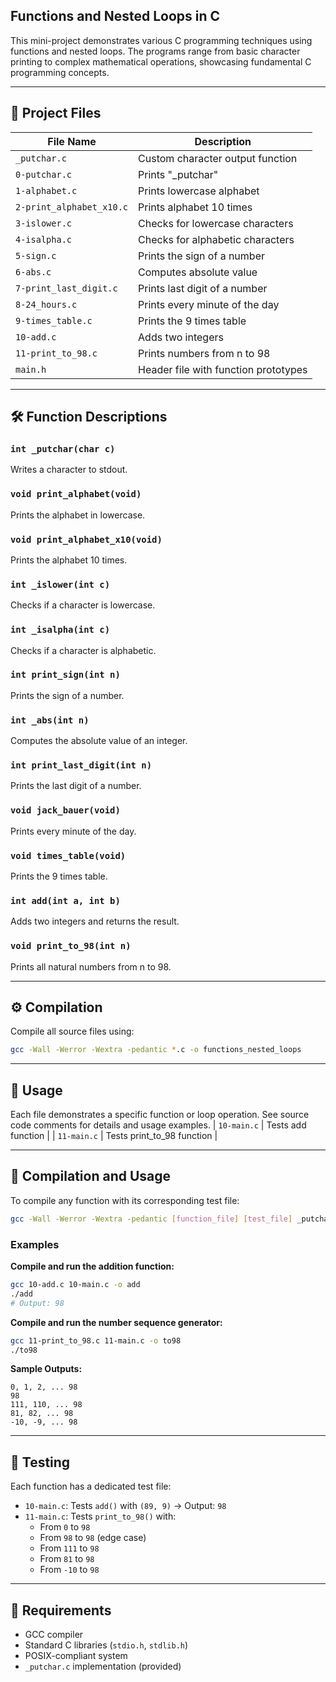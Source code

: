 ## Functions and Nested Loops in C

This mini-project demonstrates various C programming techniques using functions and nested loops. The programs range from basic character printing to complex mathematical operations, showcasing fundamental C programming concepts.

---

## 📁 Project Files

| File Name                 | Description                                   |
|---------------------------|-----------------------------------------------|
| `_putchar.c`              | Custom character output function              |
| `0-putchar.c`             | Prints "_putchar"                             |
| `1-alphabet.c`            | Prints lowercase alphabet                     |
| `2-print_alphabet_x10.c`  | Prints alphabet 10 times                      |
| `3-islower.c`             | Checks for lowercase characters               |
| `4-isalpha.c`             | Checks for alphabetic characters              |
| `5-sign.c`                | Prints the sign of a number                   |
| `6-abs.c`                 | Computes absolute value                       |
| `7-print_last_digit.c`    | Prints last digit of a number                 |
| `8-24_hours.c`            | Prints every minute of the day                |
| `9-times_table.c`         | Prints the 9 times table                      |
| `10-add.c`                | Adds two integers                             |
| `11-print_to_98.c`        | Prints numbers from n to 98                   |
| `main.h`                  | Header file with function prototypes          |

---

## 🛠 Function Descriptions

### `int _putchar(char c)`
Writes a character to stdout.

### `void print_alphabet(void)`
Prints the alphabet in lowercase.

### `void print_alphabet_x10(void)`
Prints the alphabet 10 times.

### `int _islower(int c)`
Checks if a character is lowercase.

### `int _isalpha(int c)`
Checks if a character is alphabetic.

### `int print_sign(int n)`
Prints the sign of a number.

### `int _abs(int n)`
Computes the absolute value of an integer.

### `int print_last_digit(int n)`
Prints the last digit of a number.

### `void jack_bauer(void)`
Prints every minute of the day.

### `void times_table(void)`
Prints the 9 times table.

### `int add(int a, int b)`
Adds two integers and returns the result.

### `void print_to_98(int n)`
Prints all natural numbers from n to 98.

---

## ⚙️ Compilation

Compile all source files using:
```bash
gcc -Wall -Werror -Wextra -pedantic *.c -o functions_nested_loops
```

---

## 📄 Usage

Each file demonstrates a specific function or loop operation. See source code comments for details and usage examples.
| `10-main.c`      | Tests add function                      |
| `11-main.c`      | Tests print_to_98 function              |

---

## 🧪 Compilation and Usage

To compile any function with its corresponding test file:

```bash
gcc -Wall -Werror -Wextra -pedantic [function_file] [test_file] _putchar.c -o output_name
```

### Examples

**Compile and run the addition function:**

```bash
gcc 10-add.c 10-main.c -o add
./add
# Output: 98
```

**Compile and run the number sequence generator:**

```bash
gcc 11-print_to_98.c 11-main.c -o to98
./to98
```

**Sample Outputs:**

```text
0, 1, 2, ... 98
98
111, 110, ... 98
81, 82, ... 98
-10, -9, ... 98
```
---

## 🧪 Testing

Each function has a dedicated test file:

- `10-main.c`: Tests `add()` with `(89, 9)` → Output: `98`
- `11-main.c`: Tests `print_to_98()` with:
  - From `0` to `98`
  - From `98` to `98` (edge case)
  - From `111` to `98`
  - From `81` to `98`
  - From `-10` to `98`

---

## 🧰 Requirements

- GCC compiler  
- Standard C libraries (`stdio.h`, `stdlib.h`)  
- POSIX-compliant system  
- `_putchar.c` implementation (provided)
